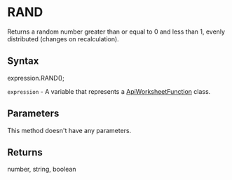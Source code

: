 # RAND

Returns a random number greater than or equal to 0 and less than 1, evenly distributed (changes on recalculation).

## Syntax

expression.RAND();

`expression` - A variable that represents a [ApiWorksheetFunction](../ApiWorksheetFunction.md) class.

## Parameters

This method doesn't have any parameters.

## Returns

number, string, boolean